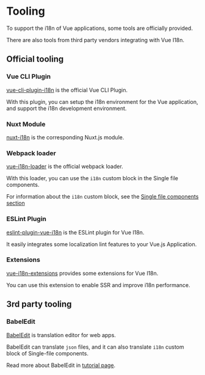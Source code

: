 # Tooling

To support the i18n of Vue applications, some tools are officially provided.

There are also tools from third party vendors integrating with Vue I18n.

## Official tooling

### Vue CLI Plugin

[vue-cli-plugin-i18n](https://github.com/kazupon/vue-cli-plugin-i18n) is the official Vue CLI Plugin.

With this plugin, you can setup the i18n environment for the Vue application, and support the i18n development environment.

### Nuxt Module

[nuxt-i18n](https://github.com/nuxt-community/nuxt-i18n/) is the corresponding Nuxt.js module. 

### Webpack loader

[vue-i18n-loader](https://github.com/kazupon/vue-i18n-loader) is the official webpack loader.

With this loader, you can use the `i18n` custom block in the Single file components.

For information about the `i18n` custom block, see the [Single file components section](./sfc.md)

### ESLint Plugin

[eslint-plugin-vue-i18n](https://kazupon.github.io/eslint-plugin-vue-i18n/) is the ESLint plugin for Vue I18n.

It easily integrates some localization lint features to your Vue.js Application.

### Extensions

[vue-i18n-extensions](https://github.com/kazupon/vue-i18n-extensions) provides some extensions for Vue I18n.

You can use this extension to enable SSR and improve i18n performance.

## 3rd party tooling

### BabelEdit

[BabelEdit](https://www.codeandweb.com/babeledit) is translation editor for web apps.

BabelEdit can translate `json` files, and it can also translate `i18n` custom block of Single-file components.

Read more about BabelEdit in [tutorial page](https://www.codeandweb.com/babeledit/tutorials/how-to-translate-your-vue-app-with-vue-i18n).
